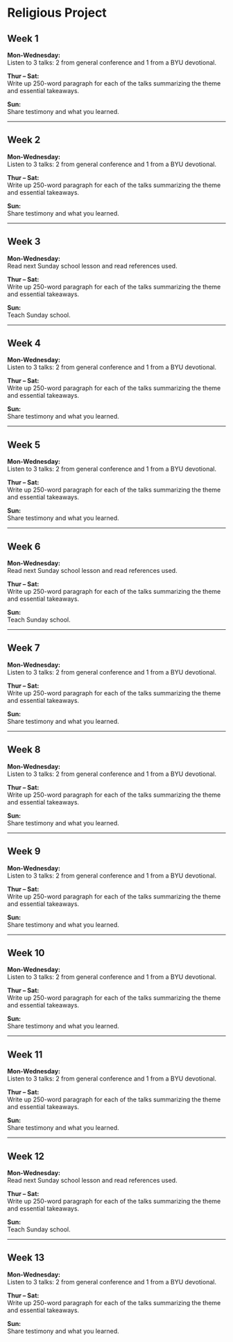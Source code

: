 # Religious Project

## Week 1

**Mon-Wednesday:**  
Listen to 3 talks: 2 from general conference and 1 from a BYU devotional.

**Thur – Sat:**  
Write up 250-word paragraph for each of the talks summarizing the theme and essential takeaways.

**Sun:**  
Share testimony and what you learned.

---

## Week 2

**Mon-Wednesday:**  
Listen to 3 talks: 2 from general conference and 1 from a BYU devotional.

**Thur – Sat:**  
Write up 250-word paragraph for each of the talks summarizing the theme and essential takeaways.

**Sun:**  
Share testimony and what you learned.

---

## Week 3

**Mon-Wednesday:**  
Read next Sunday school lesson and read references used.

**Thur – Sat:**  
Write up 250-word paragraph for each of the talks summarizing the theme and essential takeaways.

**Sun:**  
Teach Sunday school.

---

## Week 4

**Mon-Wednesday:**  
Listen to 3 talks: 2 from general conference and 1 from a BYU devotional.

**Thur – Sat:**  
Write up 250-word paragraph for each of the talks summarizing the theme and essential takeaways.

**Sun:**  
Share testimony and what you learned.

---

## Week 5

**Mon-Wednesday:**  
Listen to 3 talks: 2 from general conference and 1 from a BYU devotional.

**Thur – Sat:**  
Write up 250-word paragraph for each of the talks summarizing the theme and essential takeaways.

**Sun:**  
Share testimony and what you learned.

---

## Week 6

**Mon-Wednesday:**  
Read next Sunday school lesson and read references used.

**Thur – Sat:**  
Write up 250-word paragraph for each of the talks summarizing the theme and essential takeaways.

**Sun:**  
Teach Sunday school.

---

## Week 7

**Mon-Wednesday:**  
Listen to 3 talks: 2 from general conference and 1 from a BYU devotional.

**Thur – Sat:**  
Write up 250-word paragraph for each of the talks summarizing the theme and essential takeaways.

**Sun:**  
Share testimony and what you learned.

---

## Week 8

**Mon-Wednesday:**  
Listen to 3 talks: 2 from general conference and 1 from a BYU devotional.

**Thur – Sat:**  
Write up 250-word paragraph for each of the talks summarizing the theme and essential takeaways.

**Sun:**  
Share testimony and what you learned.

---

## Week 9

**Mon-Wednesday:**  
Listen to 3 talks: 2 from general conference and 1 from a BYU devotional.

**Thur – Sat:**  
Write up 250-word paragraph for each of the talks summarizing the theme and essential takeaways.

**Sun:**  
Share testimony and what you learned.

---

## Week 10

**Mon-Wednesday:**  
Listen to 3 talks: 2 from general conference and 1 from a BYU devotional.

**Thur – Sat:**  
Write up 250-word paragraph for each of the talks summarizing the theme and essential takeaways.

**Sun:**  
Share testimony and what you learned.

---

## Week 11

**Mon-Wednesday:**  
Listen to 3 talks: 2 from general conference and 1 from a BYU devotional.

**Thur – Sat:**  
Write up 250-word paragraph for each of the talks summarizing the theme and essential takeaways.

**Sun:**  
Share testimony and what you learned.

---

## Week 12

**Mon-Wednesday:**  
Read next Sunday school lesson and read references used.

**Thur – Sat:**  
Write up 250-word paragraph for each of the talks summarizing the theme and essential takeaways.

**Sun:**  
Teach Sunday school.

---

## Week 13

**Mon-Wednesday:**  
Listen to 3 talks: 2 from general conference and 1 from a BYU devotional.

**Thur – Sat:**  
Write up 250-word paragraph for each of the talks summarizing the theme and essential takeaways.

**Sun:**  
Share testimony and what you learned.


